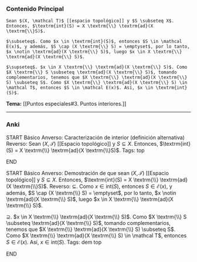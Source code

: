 ### Contenido Principal

```ad-proposition
Sean $(X, \mathcal T)$ [[espacio topológico]] y $S \subseteq X$. Entonces, $\textrm{int}(S) = X \textrm{\\} \textrm{ad}(X \textrm{\\}S)$.
```

```ad-proof
$\subseteq$. Como $x \in \textrm{int}(S)$, entonces $S \in \mathcal E(x)$, y además, $S \cap (X \textrm{\\} S) = \emptyset$, por lo tanto, $x \notin \textrm{ad}(X \textrm{\\} S)$, luego $x \in X \textrm{\\} \textrm{ad}(X \textrm{\\} S)$.

$\supseteq$. $x \in X \textrm{\\} \textrm{ad}(X \textrm{\\} S)$. Como $X \textrm{\\} S \subseteq \textrm{ad}(X \textrm{\\} S)$, tomando complementarios, tenemos que $X \textrm{\\} \textrm{ad}(X \textrm{\\} S) \subseteq S$. Como $X \textrm{\\} \textrm{ad}(X \textrm{\\} S) \in \mathcal T$, entonces $S \in \mathcal E(x)$. Así, $x \in \textrm{int}(S)$.
```

**Tema:** [[Puntos especiales#3. Puntos interiores.]]

---
### Anki

START
Básico
Anverso: Caracterización de interior (definición alternativa)
Reverso: Sean $(X, \mathcal T)$ [[Espacio topológico]] y $S \subseteq X$. Entonces, $\textrm{int}(S) = X \textrm{\\} \textrm{ad}(X \textrm{\\}S)$.
Tags: top
<!--ID: 1729160606450-->
END

START
Básico
Anverso: Demostración de que sean $(X, \mathcal T)$ [[Espacio topológico]] y $S \subseteq X$. Entonces, $\textrm{int}(S) = X \textrm{\\} \textrm{ad}(X \textrm{\\}S)$.
Reverso: $\subseteq$. Como $x \in \textrm{int}(S)$, entonces $S \in \mathcal E(x)$, y además, $S \cap (X \textrm{\\} S) = \emptyset$, por lo tanto, $x \notin \textrm{ad}(X \textrm{\\} S)$, luego $x \in X \textrm{\\} \textrm{ad}(X \textrm{\\} S)$.

$\supseteq$. $x \in X \textrm{\\} \textrm{ad}(X \textrm{\\} S)$. Como $X \textrm{\\} S \subseteq \textrm{ad}(X \textrm{\\} S)$, tomando complementarios, tenemos que $X \textrm{\\} \textrm{ad}(X \textrm{\\} S) \subseteq S$. Como $X \textrm{\\} \textrm{ad}(X \textrm{\\} S) \in \mathcal T$, entonces $S \in \mathcal E(x)$. Así, $x \in \textrm{int}(S)$.
Tags: dem top
<!--ID: 1729160606453-->
END
